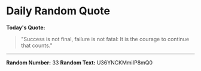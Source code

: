 # Daily Random Quote

**Today's Quote:**
> "Success is not final, failure is not fatal: It is the courage to continue that counts."

---

**Random Number:** 33
**Random Text:** U36YNCKMmiIP8mQ0
